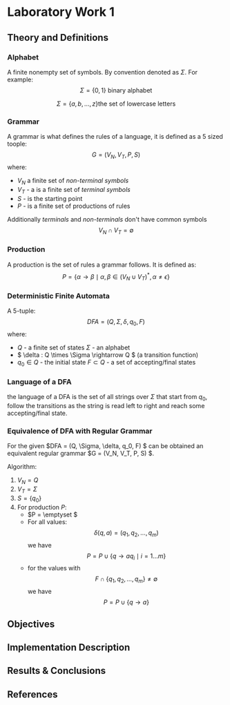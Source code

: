 # Laboratory Work 1

## Theory and Definitions

### Alphabet

A finite nonempty set of symbols. By convention denoted as $\Sigma$. For
example:\
$$ \Sigma = \{0, 1\} \text{ binary alphabet} $$

$$ \Sigma = \{ a, b, \dots, z \} \text{the set of lowercase letters} $$

### Grammar

A grammar is what defines the rules of a language, it is defined as a 5
sized toople:\
$$ G = (V_{N}, V_{T}, P, S) $$
where:
- $V_{N}$ a finite set of *non-terminal symbols*  
- $V_T$ - a is a finite set of *terminal symbols*  
- $S$ - is the starting point  
- $P$ - is a finite set of productions of rules  

Additionally *terminals* and *non-terminals* don't have common symbols
$$V_N \cap V_T = \emptyset $$

### Production

A production is the set of rules a grammar follows. It is defined as:\
$$ P = \{ \alpha \to \beta \mid \alpha,\, \beta \in (V_{N} \cup V_{T})^*,\, \alpha \ne \epsilon \} $$

### Deterministic Finite Automata

A 5-tuple:\
$$ DFA = (Q, \Sigma, \delta, q_{0}, F) $$
where:
- $Q$ - a finite set of states $\Sigma$ - an alphabet  
- $ \delta : Q \times \Sigma \rightarrow Q $ (a transition function)  
- $q_{0} \in Q$ - the initial state $F \subset Q$ - a set of accepting/final states  

### Language of a DFA

the language of a DFA is the set of all strings over $\Sigma$ that
start from $q_{0}$, follow the transitions as the string is read
left to right and reach some accepting/final state.

### Equivalence of DFA with Regular Grammar

For the given $DFA = (Q, \Sigma, \delta, q_0, F) $ can be obtained an
equivalent regular grammar $G = (V_N, V_T, P, S) $.

Algorithm:

1.  $V_N = Q$
2.  $V_T = \Sigma$
3.  $S = \{q_0\}$
4.  For production $P$:
    - $P = \emptyset $
    - For all values:\
      $$ \delta(q, a) = (q_1, q_2, \dots, q_m) $$
      we have\
      $$ P = P\cup \{ q \rightarrow aq_i \mid  i = 1\dots m \} $$
    - for the values with\
      $$ F \cap \{ q_1, q_2, \dots, q_m\} \neq \emptyset $$
      we have\
      $$ P = P\cup \{q \rightarrow a\} $$

## Objectives

## Implementation Description

## Results & Conclusions

## References
